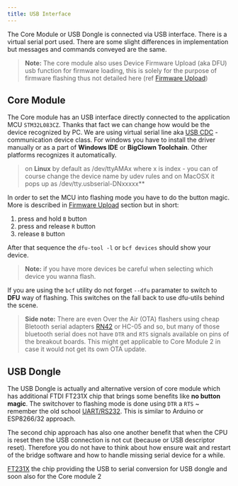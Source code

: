 ```yaml
---
title: USB Interface
---
```


The Core Module or USB Dongle is connected via USB interface. There is a virtual serial port used. There are some slight differences in implementation but messages and commands conveyed are the same.

> **Note:** The core module also uses Device Firmware Upload (aka DFU) usb function for firmware loading, this is solely for the purpose of firmware flashing thus not detailed here (ref [Firmware Upload](../../tutorials/firmware-upload/))

## Core Module

The Core module has an USB interface directly connected to the application MCU `STM32L083CZ`. Thanks that fact we can change how would be the device recognized by PC. We are using virtual serial line aka [USB CDC](https://en.wikipedia.org/wiki/USB_communications_device_class) - communication device class. For windows you have to install the driver manually or as a part of **Windows IDE** or **BigClown Toolchain**. Other platforms recognizes it automatically.

> on **Linux** by default as /dev/ttyAMAx where x is index - you can of course change the device name by udev rules and on MacOSX it pops up as /dev/tty.usbserial-DNxxxxx**

In order to set the MCU into flashing mode you have to do the button magic. More is described in [Firmware Upload](../../tutorials/firmware-upload/) section but in short:

1. press and hold `B` button
2. press and release `R` button
3. release `B` button

After that sequence the ```dfu-tool -l``` or ```bcf devices``` should show your device.

> **Note:** if you have more devices be careful when selecting which device you wanna flash.

If you are using the ```bcf``` utility do not forget ```--dfu``` paramater to switch to **DFU** way of flashing. This switches on the fall back to use dfu-utils behind the scene.

> **Side note:** There are even Over the Air (OTA) flashers using cheap Bletooth serial adapters [RN42](https://blogs.gnome.org/desrt/2012/04/29/arduino-remote-programming-with-the-bluetooth-mate-rn-42/) or HC-05 and so, but many of those bluetooth serial does not have `DTR` and `RTS` signals available on pins of the breakout boards. This might get applicable to Core Module 2 in case it would not get its own OTA update.

## USB Dongle

The USB Dongle is actually and alternative version of core module which has additional FTDI FT231X chip that brings some benefits like **no button magic**. The switchover to flashing mode is done using `DTR` a `RTS` ~ remember the old school [UART/RS232](http://wilbo666.pbworks.com/w/page/49320712/RS232). This is similar to Arduino or ESP8266/32 approach. 

The second chip approach has also one another benefit that when the CPU is reset then the USB connection is not cut (because or USB descriptor reset). Therefore you do not have to think about how ensure wait and restart of the bridge software and how to handle missing serial device for a while.

[FT231X](http://madeintheusb.blogspot.cz/2016/02/ft232-versus-ft231.html) the chip providing the USB to serial conversion for USB dongle and soon also for the Core module 2
